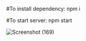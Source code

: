 #To install dependency: npm i

#To start server: npm start


![Screenshot (169)](https://github.com/user-attachments/assets/5973a963-14fe-4c74-ba4a-1815c1e71908)
